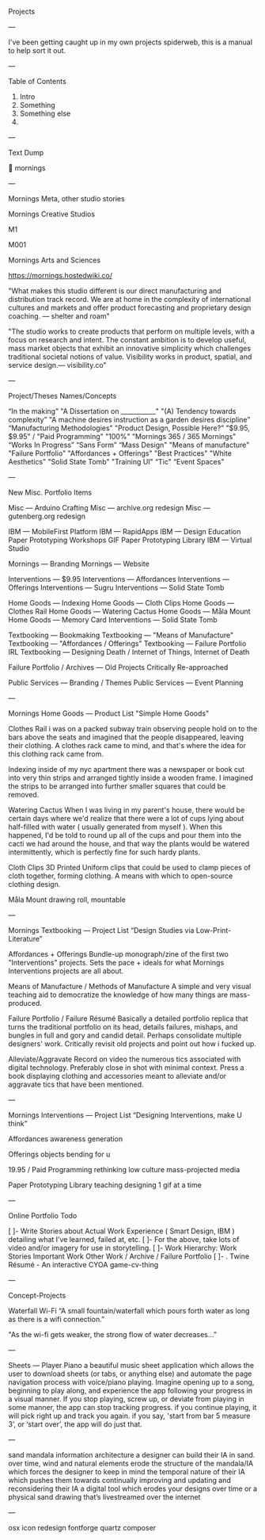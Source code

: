 Projects

—

I've been getting caught up in my own projects spiderweb, this is a manual to help sort it out.

—

Table of Contents

1. Intro
2. Something
3. Something else
4. 

—

Text Dump

🌅 mornings

—

Mornings Meta, other studio stories

Mornings Creative Studios

M1

M001

Mornings Arts and Sciences

https://mornings.hostedwiki.co/

"What makes this studio different is our direct manufacturing and distribution track record. We are at home in the complexity of international cultures and markets and offer product forecasting and proprietary design coaching. — shelter and roam"

"The studio works to create products that perform on multiple levels, with a focus on research and intent. The constant ambition is to develop useful, mass market objects that exhibit an innovative simplicity which challenges traditional societal notions of value. Visibility works in product, spatial, and service design.— visibility.co"

—

Project/Theses Names/Concepts

“In the making”
"A Dissertation on ___________"
"(A) Tendency towards complexity”
"A machine desires instruction as a garden desires discipline”
“Manufacturing Methodologies"
"Product Design, Possible Here?”
"$9.95, $9.95" / "Paid Programming"
"100%"
"Mornings 365 / 365 Mornings"
“Works In Progress”
“Sans Form”
“Mass Design"
"Means of manufacture"
"Failure Portfolio"
"Affordances + Offerings"
"Best Practices"
"White Aesthetics"
"Solid State Tomb"
"Training UI"
“Tic"
“Event Spaces"

—

New Misc. Portfolio Items

Misc — Arduino Crafting
Misc — archive.org redesign
Misc — gutenberg.org redesign

IBM — MobileFirst Platform
IBM — RapidApps
IBM — Design Education
Paper Prototyping Workshops
GIF Paper Prototyping Library
IBM — Virtual Studio

Mornings — Branding
Mornings — Website

Interventions — $9.95
Interventions — Affordances
Interventions — Offerings
Interventions — Sugru
Interventions — Solid State Tomb

Home Goods — Indexing
Home Goods — Cloth Clips 
Home Goods — Clothes Rail
Home Goods — Watering Cactus
Home Goods — Måla Mount
Home Goods — Memory Card
Interventions — Solid State Tomb

Textbooking — Bookmaking
Textbooking — "Means of Manufacture"
Textbooking — "Affordances / Offerings"
Textbooking — Failure Portfolio IRL
Textbooking — Designing Death / Internet of Things, Internet of Death

Failure Portfolio / Archives — Old Projects Critically Re-approached

Public Services — Branding / Themes
Public Services — Event Planning

—

Mornings Home Goods — Product List
"Simple Home Goods"

Clothes Rail
i was on a packed subway train observing people hold on to the bars above the seats and imagined that the people disappeared, leaving their clothing. A clothes rack came to mind, and that's where the idea for this clothing rack came from.

Indexing
inside of my nyc apartment there was a newspaper or book cut into very thin strips and arranged tightly inside a wooden frame. I imagined the strips to be arranged into further smaller squares that could be removed.

Watering Cactus
When I was living in my parent's house, there would be certain days where we'd realize that there were a lot of cups lying about half-filled with water ( usually generated from myself ). When this happened, I'd be told to round up all of the cups and pour them into the cacti we had around the house, and that way the plants would be watered intermittently, which is perfectly fine for such hardy plants.

Cloth Clips
3D Printed Uniform clips that could be used to clamp pieces of cloth together, forming clothing. A means with which to open-source clothing design.

Måla Mount
drawing roll, mountable

—

Mornings Textbooking — Project List
“Design Studies via Low-Print-Literature”

Affordances + Offerings
Bundle-up monograph/zine of the first two "Interventions" projects. Sets the pace + ideals for what Mornings Interventions projects are all about.

Means of Manufacture / Methods of Manufacture
A simple and very visual teaching aid to democratize the knowledge of how many things are mass-produced.
   
Failure Portfolio / Failure Résumé
Basically a detailed portfolio replica that turns the traditional portfolio on its head, details  failures, mishaps, and bungles in full and gory and candid detail. Perhaps consolidate multiple designers' work. Critically revisit old projects and point out how i fucked up.

Alleviate/Aggravate 
Record on video the numerous tics associated with digital technology. Preferably close in shot with minimal context. Press a book displaying clothing and accessories meant to alleviate and/or aggravate tics that have been mentioned.

—

Mornings Interventions — Project List
“Designing Interventions, make U think”

Affordances
awareness generation

Offerings
objects bending for u

19.95 / Paid Programming
rethinking low culture mass-projected media

Paper Prototyping Library
teaching designing 1 gif at a time

—

Online Portfolio Todo

[ ]- Write Stories about Actual Work Experience ( Smart Design, IBM ) detailing what I’ve learned, failed at, etc.
[ ]- For the above, take lots of video and/or imagery for use in storytelling.
[ ]- Work Hierarchy:
    Work Stories
    Important Work
    Other Work / Archive / Failure Portfolio
[ ]- . Twine Résumé - An interactive CYOA game-cv-thing

—

Concept-Projects

Waterfall Wi-Fi
“A small fountain/waterfall which pours forth water as long as there is a wifi connection.”

"As the wi-fi gets weaker, the strong flow of water decreases…”

[](http://www.koert.com/work/datafountain/)

—

Sheets — Player Piano
a beautiful music sheet application which allows the user to download sheets (or tabs, or anything else) and automate the page navigation process with voice/piano playing.
Imagine opening up to a song, beginning to play along, and experience the app following your progress in a visual manner.
If you stop playing, screw up, or deviate from playing in some manner, the app can stop tracking progress.
if you continue playing, it will pick right up and track you again.
if you say, 'start from bar 5 measure 3’, or ‘start over’, the app will do just that.

—

sand mandala information architecture
a designer can build their IA in sand.
over time, wind and natural elements erode the structure of the mandala/IA
which forces the designer to keep in mind the temporal nature of their IA
which pushes them towards continually improving and updating and reconsidering their IA
a digital tool which erodes your designs over time or
a physical sand drawing that’s livestreamed over the internet

—

osx icon redesign
fontforge
quartz composer
